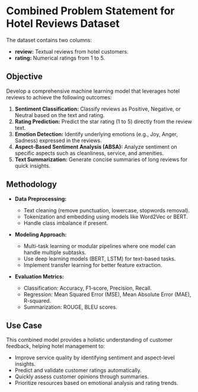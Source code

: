 # Combined Problem Statement for Hotel Reviews Dataset

The dataset contains two columns:
- **review:** Textual reviews from hotel customers.
- **rating:** Numerical ratings from 1 to 5.

## Objective
Develop a comprehensive machine learning model that leverages hotel reviews to achieve the following outcomes:

1. **Sentiment Classification:** Classify reviews as Positive, Negative, or Neutral based on the text and rating.
2. **Rating Prediction:** Predict the star rating (1 to 5) directly from the review text.
3. **Emotion Detection:** Identify underlying emotions (e.g., Joy, Anger, Sadness) expressed in the reviews.
4. **Aspect-Based Sentiment Analysis (ABSA):** Analyze sentiment on specific aspects such as cleanliness, service, and amenities.
5. **Text Summarization:** Generate concise summaries of long reviews for quick insights.

## Methodology
- **Data Preprocessing:**
  - Text cleaning (remove punctuation, lowercase, stopwords removal).
  - Tokenization and embedding using models like Word2Vec or BERT.
  - Handle class imbalance if present.

- **Modeling Approach:**
  - Multi-task learning or modular pipelines where one model can handle multiple subtasks.
  - Use deep learning models (BERT, LSTM) for text-based tasks.
  - Implement transfer learning for better feature extraction.

- **Evaluation Metrics:**
  - Classification: Accuracy, F1-score, Precision, Recall.
  - Regression: Mean Squared Error (MSE), Mean Absolute Error (MAE), R-squared.
  - Summarization: ROUGE, BLEU scores.

## Use Case
This combined model provides a holistic understanding of customer feedback, helping hotel management to:
- Improve service quality by identifying sentiment and aspect-level insights.
- Predict and validate customer ratings automatically.
- Quickly assess customer opinions through summaries.
- Prioritize resources based on emotional analysis and rating trends.
